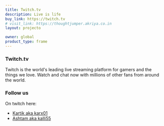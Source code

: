 ```yaml
---
title: Twitch.tv
description: Live is life
buy_link: https://twitch.tv
# visit_link: https://thoughtjumper.akriya.co.in
layout: projecto

owner: global
product_type: frame
---
```

### Twitch.tv
Twitch is the world's leading live streaming platform for gamers and the things we love. Watch and chat now with millions of other fans from around the world.

### Follow us
On twitch here: 
* [Kartik aka karx01](twitch.tv/karx01)
* [Ashtam aka kalli55](twitch.tv/kalli55)
